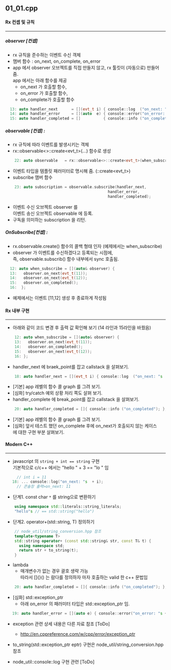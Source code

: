## 01_01.cpp
#### Rx 컨셉 및 규칙 
----------------
##### observer [컨셉] 
* rx 규칙을 준수하는 이벤트 수신 객체
* 맴버 함수 : on_next, on_complete, on_error 
* app 에서 observer 오브젝트를 직접 만들지 않고, rx 툴킷이 (자동으로) 만들어 줌.  
  app 에서는 아래 함수를 제공  
  * on_next 가 호출할 함수,  
  * on_error 가 호출할 함수,  
  * on_complete가 호출할 함수
```cpp
  13: auto handler_next      = [](evt_t i) { console::log  ("on_next: "s  + i); };
  14: auto handler_error     = [](auto  e) { console::error("on_error: "s + e); };
  15: auto handler_completed = []          { console::info ("on_completed");    };
```

##### observable [컨셉] : 
* rx 규칙에 따라 이벤트를 발생시키는 객체
* rx::observable<>::create<evt_t>(...) 함수로 생성 
```cpp
    22: auto observable   = rx::observable<>::create<evt_t>(when_subscribe)
```
* 이벤트 타입을 템플릿 패러미터로 명시해 줌. (::create<evt_t>)
* subscribe 맴버 함수 
```cpp
    23: auto subscription = observable.subscribe(handler_next,
                                             handler_error,
                                             handler_completed);
```
  * 이벤트 수신 오브젝트 observer 를  
     이벤트 송신 오브젝트 observable 에 등록.
  * 구독을 의미하는 subscription 을 리턴.

##### OnSubscribe[컨셉] :
* rx.observable.create() 함수의 콜백 형태 인자 (예제에서는 when_subscribe)
* observer 가 이벤트를 수신하겠다고 등록되는 시점에,  
  즉, observable.subscrib() 함수 내부에서 sync 호출됨.
```cpp
  12: auto when_subscribe = [](auto& observer) {
  13:   observer.on_next(evt_t(11));
  14:   observer.on_next(evt_t(12));
  15:   observer.on_completed();
  16:  };
```
* 예제에서는 이벤트 [11,12] 생성 후 종료하게 작성됨

####

  
#### Rx 내부 구현
----------------
* 아래와 같이 코드 변경 후 출력 값 확인해 보기 (14 라인과 15라인을 바꿨음)
```cpp
    12: auto when_subscribe = [](auto& observer) {
    13:   observer.on_next(evt_t(11));
    14:   observer.on_completed();
    15:   observer.on_next(evt_t(12));
    16: };
```

* handler_next 에 braek_point를 잡고 callstack 을 살펴보기.
```cpp 
    18: auto handler_next = [](evt_t i) { console::log  ("on_next: "s  + i); };
```
  * [기본] app 레벨의 함수 콜 graph 를 그려 보기.
  * [심화] try/catch 예외 상황 처리 쪽도 살펴 보기.
* handler_complete 에 break_point를 잡고 callstack 을 살펴보기.
```cpp 
    20: auto handler_completed = []{ console::info ("on_completed"); };
```
  * [기본] app 레벨의 함수 콜 graph 를 그려 보기.
  * [심화] 앞서 테스트 했던 on_complete 후에 on_next가 호출되지 않는 케이스   
    에 대한 구현 부분 살펴보기. 

#### Modern C++
----------------
* javascript 의 ``string + int == string``  구현  
  기본적으로 c/c++ 에서는 "hello " + 3 == "lo " 임  
```cpp
     // int i = 11
   18: ... console::log("on_next: "s  + i);
     // 콘솔창 출력>on_next: 11 
```
  * 단계1. const char `*` 를 string으로 변환하기  
```cpp
    using namespace std::literals::string_literals;
    "hello"s // == std::string("hello")
```
  * 단계2. operator+(std::string, T) 정의하기 
```cpp
    // node_util/string_conversion.hpp 참조
    template<typename T>
    std::string operator+ (const std::string& str, const T& t) {
      using namespace std;
      return str + to_string(t);
    }
```
* lambda
  * 매개변수가 없는 경우 괄호 생략 가능  
    따라서  []{}() 는 람다를 정의하자 마자 호출하는 valid 한 c++ 문법임
```cpp 
    20: auto handler_completed = []{ console::info ("on_completed"); };
```

* [심화] std::exception_ptr
  * 아래 on_error 의 패러미터 타입은 std::exception_ptr 임. 
```cpp 
   19: auto handler_error = [](auto e) { console::error("on_error: "s + e); };
```
  * exception 관련 상세 내용은 다른 자료 참조 [ToDo]
    * http://en.cppreference.com/w/cpp/error/exception_ptr 
  * to_string(std::exception_ptr eptr) 구현은 
    node_util/string_conversion.hpp 참조  

* node_util::console::log 구현 관련 [ToDo]
